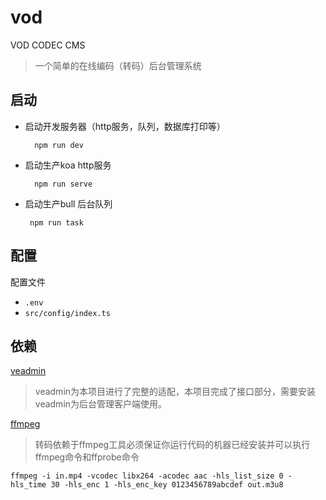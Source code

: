 # vod

VOD CODEC CMS

> 一个简单的在线编码（转码）后台管理系统


## 启动

- 启动开发服务器（http服务，队列，数据库打印等）

        npm run dev 

- 启动生产koa http服务

        npm run serve

-  启动生产bull 后台队列

        npm run task


## 配置

配置文件
- `.env`
- `src/config/index.ts`

## 依赖

[veadmin](https://github.com/penndev/veadmin)
> veadmin为本项目进行了完整的适配，本项目完成了接口部分，需要安装veadmin为后台管理客户端使用。

[ffmpeg](https://ffmpeg.org)
> 转码依赖于ffmpeg工具必须保证你运行代码的机器已经安装并可以执行ffmpeg命令和ffprobe命令

`ffmpeg -i in.mp4 -vcodec libx264 -acodec aac -hls_list_size 0 -hls_time 30 -hls_enc 1 -hls_enc_key 0123456789abcdef out.m3u8`




